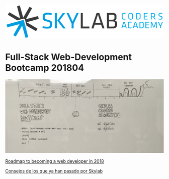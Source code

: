 ![Skylab Coders Academy](stuff/misc/skylab-logo.png "Skylab Coders Academy")

# Full-Stack Web-Development Bootcamp 201804

![Calendar](stuff/misc/calendar.jpg)

[Roadmap to becoming a web developer in 2018](https://github.com/kamranahmedse/developer-roadmap/blob/master/readme.md)

[Consejos de los que ya han pasado por Skylab](https://youtu.be/ByBSPpA-Y_Y)

